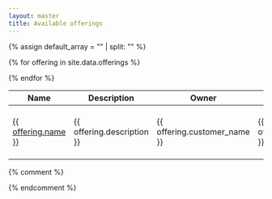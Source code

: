 ```yaml
---
layout: master
title: Available offerings
---
```


<table id="dtBasicExample" class="table table-striped table-bordered table-sm" cellspacing="0" width="100%">
  <thead>
    <tr>
      <th class="th-sm">Name
      </th>
      <th class="th-sm">Description
      </th>
      <th class="th-sm">Owner
      </th>
      <th class="th-sm">Node count
      </th>
      <th class="th-sm">Theoretical TFlops
      </th>
      <th class="th-sm">RAM (GB/node)
      </th>
      <th class="th-sm">GPU type
      </th>
      <th class="th-sm">Status
      </th>
    </tr>
  </thead>
  <tbody>

{% assign default_array = "" | split: "" %}

{% for offering in site.data.offerings %}
    <tr>
      <td><a href="{{ offering.attributes.support_guide }}">{{ offering.name }}</a></td>
      <td>{{ offering.description }}</td>
      <td>{{ offering.customer_name }}</td>
      <td>{{ offering.attributes.hpc_node_information_node_count }}</td>
      <td>{{ offering.attributes.hpc_performance_tflops }}</td>
      <td>{{ offering.attributes.hpc_node_information_memory }}</td>
      <td>{{ offering.attributes.hpc_node_information_gpu | default:default_array | array_to_sentence_string: "and" | remove: "node_information_gpu_" }}</td>
      <td>{{ offering.state }}</td>
    </tr>
{% endfor %}
  </tbody>
</table>

{% comment %}

<div id="mapid"></div>

<script>
var mymap = L.map('mapid').setView([51.505, -0.09], 13);

var circle = L.circle([51.508, -0.11], {
    color: 'red',
    fillColor: '#f03',
    fillOpacity: 0.5,
    radius: 500
}).addTo(mymap);

</script>
{% endcomment %}
